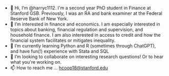 - 👋 Hi, I’m @harryc1112. I'm a second year PhD student in Finance at Stanford GSB. Previously, I was an RA and bank examiner at the Federal Reserve Bank of New York. 
- 👀 I’m interested in finance and economics. I am especially interested in topics about banking, financial regulation and supervision, and household finance. I am also interested in access to credit and how the financial system facilitates or mitigates inequality. 
- 🌱 I’m currently learning Python and R (sometimes through ChatGPT), and have fun(!) experience with Stata and SQL
- 💞️ I’m looking to collaborate on interesting research questions! Or to hear what you're working on.  
- 📫 How to reach me ... hcoop18@stanford.edu

<!---
harryc1112/harryc1112 is a ✨ special ✨ repository because its `README.md` (this file) appears on your GitHub profile.
You can click the Preview link to take a look at your changes.
--->
